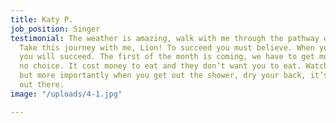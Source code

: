 ```yaml
---
title: Katy P.
job_position: Singer
testimonial: The weather is amazing, walk with me through the pathway of more success.
  Take this journey with me, Lion! To succeed you must believe. When you believe,
  you will succeed. The first of the month is coming, we have to get money, we have
  no choice. It cost money to eat and they don’t want you to eat. Watch your back,
  but more importantly when you get out the shower, dry your back, it’s a cold world
  out there.
image: "/uploads/4-1.jpg"

---
```

